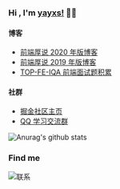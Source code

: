 ### Hi , I'm [yayxs!](https://github.com/yayxs) 👋👋

#### 博客

- <a href="https://fett.netlify.app/guides/" target="_blank" >前端厚说 2020 年版博客</a>
- <a href="https://yayxs.github.io/" target="_blank" >前端厚说 2019 年版博客</a>
- <a href="https://top-fe-iqa.netlify.app/guides/" target="_blank" >TOP-FE-IQA 前端面试题积累</a>

#### 社群

- <a href="https://juejin.cn/user/3491704661872910/posts?sort=popular" target="_blank" >掘金社区主页</a>
- <a target="_blank" href="https://qm.qq.com/cgi-bin/qm/qr?k=yoE2aLnJP14aUTVROUIF3gNWLITdgpYJ&jump_from=webapi">QQ 学习交流群</a>

![Anurag's github stats](https://github-readme-stats.vercel.app/api?username=yayxs&show_icons=true&?count_private=true&show_icons=true)

### Find me

![]()![联系](https://cdn.jsdelivr.net/gh/yayxs/Pics/dontKownJS/%E8%81%94%E7%B3%BB.png)
